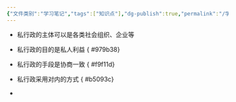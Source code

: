 ```yaml
---
{"文件类别":"学习笔记","tags":["知识点"],"dg-publish":true,"permalink":"/学习笔记studyup/知识点cheese/私行政/","dgPassFrontmatter":true,"noteIcon":"","created":"2024-09-12T14:15:31.419+08:00","updated":"2024-09-12T15:13:47.695+08:00"}
---
```


- 私行政的主体可以是各类社会组织、企业等
- 私行政的目的是私人利益
{ #979b38}

- 私行政的手段是协商一致
{ #f9f11d}

- 私行政采用对内的方式
{ #b5093c}

- 